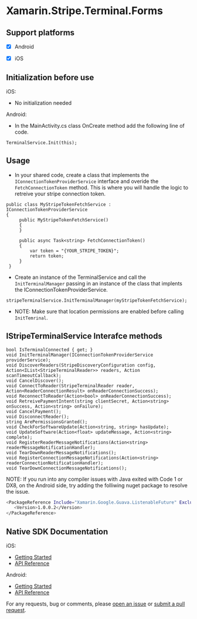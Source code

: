 # Xamarin.Stripe.Terminal.Forms


## Support platforms

- [x] Android
- [x] iOS


## Initialization before use

iOS:

 - No initialization needed
 
 Android:
 
  - In the MainActivity.cs class OnCreate method add the following line of code.
  
  ```
  TerminalService.Init(this);
  ```
  
  
  ## Usage
  
   - In your shared code, create a class that implements the `IConnectionTokenProviderService` interface and overide the `FetchConnectionToken` method. This is where you will handle the logic to retreive your stripe connection token.
   
   ```
   public class MyStripeTokenFetchService : IConnectionTokenProviderService
   {
        public MyStripeTokenFetchService()
        {
        }

        public async Task<string> FetchConnectionToken()
        {
            var token = "{YOUR_STRIPE_TOKEN}";
            return token;
        }
    }
   ```

   - Create an instance of the TerminalService and call the `InitTerminalManager` passing in an instance of the class that implents the IConnectionTokenProviderService.
   
   ```
   stripeTerminalService.InitTerminalManager(myStripeTokenFetchService);
   ```
   
   * NOTE: Make sure that location permissions are enabled before calling `InitTemrinal`.


## IStripeTerminalService Interafce methods

```
bool IsTerminalConnected { get; }
void InitTerminalManager(IConnectionTokenProviderService providerService);
void DiscoverReaders(StripeDiscoveryConfiguration config, Action<IList<StripeTerminalReader>> readers, Action scanTimeoutCallback);
void CancelDiscover();
void ConnectToReader(StripeTerminalReader reader, Action<ReaderConnectionResult> onReaderConnectionSuccess);
void ReconnectToReader(Action<bool> onReaderConnectionSuccess);
void RetreivePaymentIntent(string clientSecret, Action<string> onSuccess, Action<string> onFailure);
void CancelPayment();
void DisconnectReader();
string ArePermissionsGranted();
void CheckForSoftwareUpdate(Action<string, string> hasUpdate);
void UpdateSoftware(Action<float> updateMessage, Action<string> complete);
void RegisterReaderMessageNotifications(Action<string> readerMessageNotificationHandler);
void TearDownReaderMessageNotifications();
void RegisterConnectionMessageNotifications(Action<string> readerConnectionNotificationHandler);
void TearDownConnectionMessageNotifications();
```



NOTE: If you run into any compiler issues with Java exited with Code 1 or DX8, on the Android side, try adding the folliwing nuget package to resolve the issue.

```sh
<PackageReference Include="Xamarin.Google.Guava.ListenableFuture" ExcludeAssets="build;buildTransitive">
   <Version>1.0.0.2</Version>
</PackageReference>
```



## Native SDK Documentation

iOS:

- [Getting Started](https://stripe.com/docs/terminal/ios)
- [API Reference](https://stripe.github.io/stripe-terminal-ios/docs/index.html)

Android:

- [Getting Started](https://stripe.com/docs/terminal/sdk/android)
- [API Reference](https://stripe.dev/stripe-terminal-android)

For any requests, bug or comments, please [open an issue][issues] or [submit a
pull request][pulls].

[dotnet-core-cli-tools]: https://docs.microsoft.com/en-us/dotnet/core/tools/
[issues]: https://github.com/Square-Six/Xamarin.Stripe.Terminal.Forms/issues/new
[nuget-cli]: https://docs.microsoft.com/en-us/nuget/tools/nuget-exe-cli-reference
[package-manager-console]: https://docs.microsoft.com/en-us/nuget/tools/package-manager-console
[pulls]: https://github.com/Square-Six/Xamarin.Stripe.Terminal.Forms/issues/pulls
[stripe]: https://stripe.com
